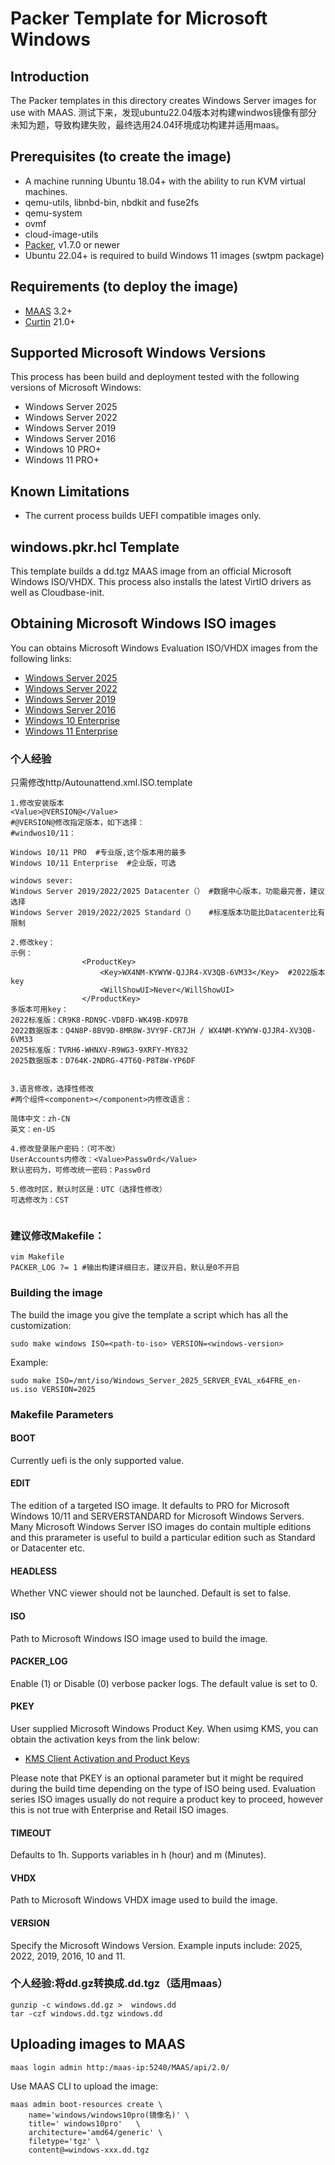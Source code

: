 # Packer Template for Microsoft Windows

## Introduction

The Packer templates in this directory creates Windows Server images for use with MAAS.
测试下来，发现ubuntu22.04版本对构建windwos镜像有部分未知为题，导致构建失败，最终选用24.04环境成功构建并适用maas。



## Prerequisites (to create the image)

* A machine running Ubuntu 18.04+ with the ability to run KVM virtual machines.
* qemu-utils, libnbd-bin, nbdkit and fuse2fs
* qemu-system
* ovmf
* cloud-image-utils
* [Packer](https://www.packer.io/intro/getting-started/install.html), v1.7.0 or newer
* Ubuntu 22.04+ is required to build Windows 11 images (swtpm package)


## Requirements (to deploy the image)

* [MAAS](https://maas.io) 3.2+
* [Curtin](https://launchpad.net/curtin) 21.0+


## Supported Microsoft Windows Versions

This process has been build and deployment tested with the following versions of
Microsoft Windows:

* Windows Server 2025
* Windows Server 2022
* Windows Server 2019
* Windows Server 2016
* Windows 10 PRO+
* Windows 11 PRO+


## Known Limitations

* The current process builds UEFI compatible images only.


## windows.pkr.hcl Template

This template builds a dd.tgz MAAS image from an official Microsoft Windows ISO/VHDX. 
This process also installs the latest VirtIO drivers as well as Cloudbase-init.


## Obtaining Microsoft Windows ISO images

You can obtains Microsoft Windows Evaluation ISO/VHDX images from the following links:

* [Windows Server 2025](https://www.microsoft.com/en-us/evalcenter/download-windows-server-2025)
* [Windows Server 2022](https://www.microsoft.com/en-us/evalcenter/download-windows-server-2022)
* [Windows Server 2019](https://www.microsoft.com/en-us/evalcenter/download-windows-server-2019)
* [Windows Server 2016](https://www.microsoft.com/en-us/evalcenter/download-windows-server-2016)
* [Windows 10 Enterprise](https://www.microsoft.com/en-us/evalcenter/download-windows-10-enterprise)
* [Windows 11 Enterprise](https://www.microsoft.com/en-us/evalcenter/download-windows-11-enterprise)



### 个人经验
只需修改http/Autounattend.xml.ISO.template
```shell
1.修改安装版本
<Value>@VERSION@</Value>
#@VERSION@修改指定版本，如下选择：
#windwos10/11：

Windows 10/11 PRO  #专业版,这个版本用的最多
Windows 10/11 Enterprise  #企业版，可选

windows sever:
Windows Server 2019/2022/2025 Datacenter（） #数据中心版本，功能最完善，建议选择
Windows Server 2019/2022/2025 Standard（）   #标准版本功能比Datacenter比有限制

2.修改key：
示例：
                <ProductKey>
                    <Key>WX4NM-KYWYW-QJJR4-XV3QB-6VM33</Key>  #2022版本key
                    <WillShowUI>Never</WillShowUI>
                </ProductKey>
多版本可用key：
2022标准版：CR9K8-RDN9C-VD8FD-WK49B-KD97B
2022数据版本：Q4N8P-8BV9D-8MR8W-3VY9F-CR7JH / WX4NM-KYWYW-QJJR4-XV3QB-6VM33
2025标准版：TVRH6-WHNXV-R9WG3-9XRFY-MY832
2025数据版本：D764K-2NDRG-47T6Q-P8T8W-YP6DF


3.语言修改，选择性修改
#两个组件<component></component>内修改语言：

简体中文：zh-CN
英文：en-US

4.修改登录账户密码：（可不改）
UserAccounts内修改：<Value>Passw0rd</Value>
默认密码为，可修改统一密码：Passw0rd
 
5.修改时区，默认时区是：UTC（选择性修改）
可选修改为：CST
      
````

### 建议修改Makefile：
``` shell
vim Makefile
PACKER_LOG ?= 1 #输出构建详细日志，建议开启，默认是0不开启
```

### Building the image

The build the image you give the template a script which has all the
customization:

```shell
sudo make windows ISO=<path-to-iso> VERSION=<windows-version>
```

Example:

```shell
sudo make ISO=/mnt/iso/Windows_Server_2025_SERVER_EVAL_x64FRE_en-us.iso VERSION=2025
```

### Makefile Parameters

#### BOOT

Currently uefi is the only supported value.

#### EDIT

The edition of a targeted ISO image. It defaults to PRO for Microsoft Windows 10/11
and SERVERSTANDARD for Microsoft Windows Servers. Many Microsoft Windows Server ISO
images do contain multiple editions and this prarameter is useful to build a particular
edition such as Standard or Datacenter etc.

#### HEADLESS

Whether VNC viewer should not be launched. Default is set to false.

#### ISO

Path to Microsoft Windows ISO image used to build the image.

#### PACKER_LOG

Enable (1) or Disable (0) verbose packer logs. The default value is set to 0.

#### PKEY

User supplied Microsoft Windows Product Key. When usimg KMS, you can obtain the
activation keys from the link below:

* [KMS Client Activation and Product Keys](https://learn.microsoft.com/en-us/windows-server/get-started/kms-client-activation-keys)

Please note that PKEY is an optional parameter but it might be required during
the build time depending on the type of ISO being used. Evaluation series ISO
images usually do not require a product key to proceed, however this is not
true with Enterprise and Retail ISO images.

#### TIMEOUT

Defaults to 1h. Supports variables in h (hour) and m (Minutes).

#### VHDX

Path to Microsoft Windows VHDX image used to build the image.

#### VERSION

Specify the Microsoft Windows Version. Example inputs include: 2025, 2022, 2019, 2016, 10
and 11.

### 个人经验:将dd.gz转换成.dd.tgz（适用maas）
```shell
gunzip -c windows.dd.gz >  windows.dd
tar -czf windows.dd.tgz windows.dd
```

## Uploading images to MAAS

```shell
maas login admin http:/maas-ip:5240/MAAS/api/2.0/ 
```

Use MAAS CLI to upload the image:

```shell
maas admin boot-resources create \
    name='windows/windows10pro(镜像名)' \
    title=' windows10pro'   \
    architecture='amd64/generic' \
    filetype='tgz' \
    content@=windows-xxx.dd.tgz
```
